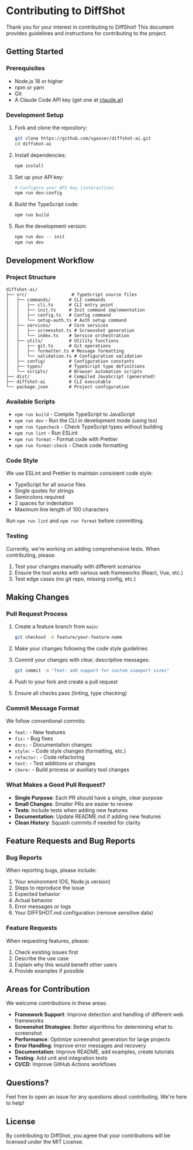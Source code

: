 # Contributing to DiffShot

Thank you for your interest in contributing to DiffShot! This document provides guidelines and instructions for contributing to the project.

## Getting Started

### Prerequisites

- Node.js 18 or higher
- npm or yarn
- Git
- A Claude Code API key (get one at [claude.ai](https://claude.ai))

### Development Setup

1. Fork and clone the repository:
   ```bash
   git clone https://github.com/sgasser/diffshot-ai.git
   cd diffshot-ai
   ```

2. Install dependencies:
   ```bash
   npm install
   ```

3. Set up your API key:
   ```bash
   # Configure your API key (interactive)
   npm run dev:config
   ```

4. Build the TypeScript code:
   ```bash
   npm run build
   ```

5. Run the development version:
   ```bash
   npm run dev -- init
   npm run dev
   ```

## Development Workflow

### Project Structure

```
diffshot-ai/
├── src/                 # TypeScript source files
│   ├── commands/       # CLI commands
│   │   ├── cli.ts      # CLI entry point
│   │   ├── init.ts     # Init command implementation
│   │   ├── config.ts   # Config command
│   │   └── setup-auth.ts # Auth setup command
│   ├── services/       # Core services
│   │   ├── screenshot.ts # Screenshot generation
│   │   └── index.ts    # Service orchestration
│   ├── utils/          # Utility functions
│   │   ├── git.ts      # Git operations
│   │   ├── formatter.ts # Message formatting
│   │   └── validation.ts # Configuration validation
│   ├── config/         # Configuration constants
│   ├── types/          # TypeScript type definitions
│   └── scripts/        # Browser automation scripts
├── dist/               # Compiled JavaScript (generated)
├── diffshot-ai         # CLI executable
└── package.json        # Project configuration
```

### Available Scripts

- `npm run build` - Compile TypeScript to JavaScript
- `npm run dev` - Run the CLI in development mode (using tsx)
- `npm run typecheck` - Check TypeScript types without building
- `npm run lint` - Run ESLint
- `npm run format` - Format code with Prettier
- `npm run format:check` - Check code formatting

### Code Style

We use ESLint and Prettier to maintain consistent code style:

- TypeScript for all source files
- Single quotes for strings
- Semicolons required
- 2 spaces for indentation
- Maximum line length of 100 characters

Run `npm run lint` and `npm run format` before committing.

### Testing

Currently, we're working on adding comprehensive tests. When contributing, please:

1. Test your changes manually with different scenarios
2. Ensure the tool works with various web frameworks (React, Vue, etc.)
3. Test edge cases (no git repo, missing config, etc.)

## Making Changes

### Pull Request Process

1. Create a feature branch from `main`:
   ```bash
   git checkout -b feature/your-feature-name
   ```

2. Make your changes following the code style guidelines

3. Commit your changes with clear, descriptive messages:
   ```bash
   git commit -m "feat: add support for custom viewport sizes"
   ```

4. Push to your fork and create a pull request

5. Ensure all checks pass (linting, type checking)

### Commit Message Format

We follow conventional commits:

- `feat:` - New features
- `fix:` - Bug fixes
- `docs:` - Documentation changes
- `style:` - Code style changes (formatting, etc.)
- `refactor:` - Code refactoring
- `test:` - Test additions or changes
- `chore:` - Build process or auxiliary tool changes

### What Makes a Good Pull Request?

- **Single Purpose**: Each PR should have a single, clear purpose
- **Small Changes**: Smaller PRs are easier to review
- **Tests**: Include tests when adding new features
- **Documentation**: Update README.md if adding new features
- **Clean History**: Squash commits if needed for clarity

## Feature Requests and Bug Reports

### Bug Reports

When reporting bugs, please include:

1. Your environment (OS, Node.js version)
2. Steps to reproduce the issue
3. Expected behavior
4. Actual behavior
5. Error messages or logs
6. Your DIFFSHOT.md configuration (remove sensitive data)

### Feature Requests

When requesting features, please:

1. Check existing issues first
2. Describe the use case
3. Explain why this would benefit other users
4. Provide examples if possible

## Areas for Contribution

We welcome contributions in these areas:

- **Framework Support**: Improve detection and handling of different web frameworks
- **Screenshot Strategies**: Better algorithms for determining what to screenshot
- **Performance**: Optimize screenshot generation for large projects
- **Error Handling**: Improve error messages and recovery
- **Documentation**: Improve README, add examples, create tutorials
- **Testing**: Add unit and integration tests
- **CI/CD**: Improve GitHub Actions workflows

## Questions?

Feel free to open an issue for any questions about contributing. We're here to help!

## License

By contributing to DiffShot, you agree that your contributions will be licensed under the MIT License.